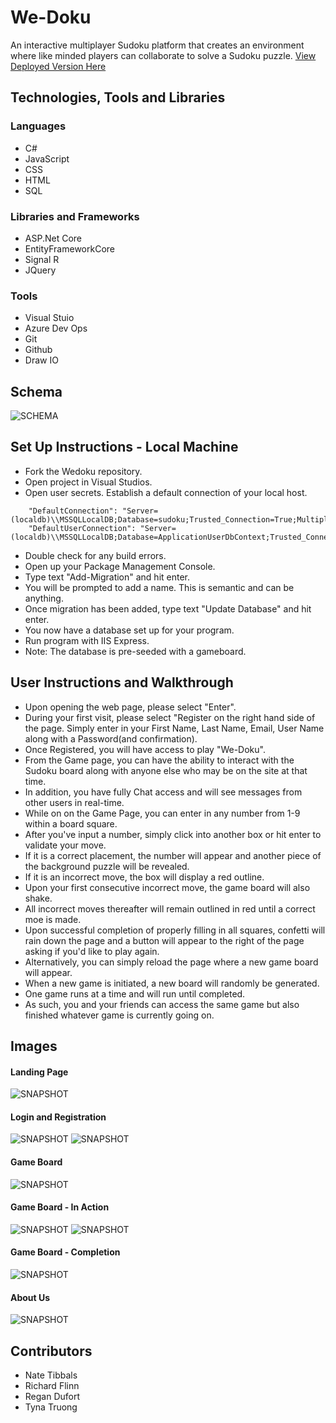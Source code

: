 # We-Doku

An interactive multiplayer Sudoku platform that creates an environment where like minded players can collaborate to solve a Sudoku puzzle. [View Deployed Version Here](https://wedoku.azurewebsites.net/)

## Technologies, Tools and Libraries

### Languages

- C#
- JavaScript
- CSS
- HTML
- SQL


### Libraries and Frameworks

- ASP.Net Core
- EntityFrameworkCore
- Signal R
- JQuery

### Tools

- Visual Stuio
- Azure Dev Ops
- Git
- Github
- Draw IO


## Schema

![SCHEMA](./Assets/WedokuSchema.png)

## Set Up Instructions - Local Machine
- Fork the Wedoku repository.
- Open project in Visual Studios.
- Open user secrets. Establish a default connection of your local host. 
```
    "DefaultConnection": "Server=(localdb)\\MSSQLLocalDB;Database=sudoku;Trusted_Connection=True;MultipleActiveResultSets=True",
    "DefaultUserConnection": "Server=(localdb)\\MSSQLLocalDB;Database=ApplicationUserDbContext;Trusted_Connection=True;MultipleActiveResultSets=true",
```
- Double check for any build errors.
- Open up your Package Management Console.
- Type text "Add-Migration" and hit enter.
- You will be prompted to add a name. This is semantic and can be anything.
- Once migration has been added, type text "Update Database" and hit enter.
- You now have a database set up for your program.
- Run program with IIS Express.
- Note: The database is pre-seeded with a gameboard. 

## User Instructions and Walkthrough
- Upon opening the web page, please select "Enter".
- During your first visit, please select "Register on the right hand side of the page. Simply enter in your First Name, Last Name, Email, User Name along with a Password(and confirmation).
- Once Registered, you will have access to play "We-Doku".
- From the Game page, you can have the ability to interact with the Sudoku board along with anyone else who may be on the site at that time.
- In addition, you have fully Chat access and will see messages from other users in real-time. 
- While on on the Game Page, you can enter in any number from 1-9 within a board square.
- After you've input a number, simply click into another box or hit enter to validate your move.
- If it is a correct placement, the number will appear and another piece of the background puzzle will be revealed.
- If it is an incorrect move, the box will display a red outline.
- Upon your first consecutive incorrect move, the game board will also shake.
- All incorrect moves thereafter will remain outlined in red until a correct moe is made.
- Upon successful completion of properly filling in all squares, confetti will rain down the page and a button will appear to the right of the page asking if you'd like to play again.
- Alternatively, you can simply reload the page where a new game board will appear.
- When a new game is initiated, a new board will randomly be generated.
- One game runs at a time and will run until completed.
- As such, you and your friends can access the same game but also finished whatever game is currently going on.


## Images

#### Landing Page
![SNAPSHOT](./Assets/landing.PNG)

#### Login and Registration 
![SNAPSHOT](./Assets/register.PNG)
![SNAPSHOT](./Assets/login.PNG)

#### Game Board
![SNAPSHOT](./Assets/game.PNG)

#### Game Board - In Action
![SNAPSHOT](./Assets/Inaction.PNG)
![SNAPSHOT](./Assets/Inaction-chat.PNG)

#### Game Board - Completion
![SNAPSHOT](./Assets/win.PNG)

#### About Us 
![SNAPSHOT](./Assets/AboutUs.PNG)

## Contributors

- Nate Tibbals
- Richard Flinn 
- Regan Dufort
- Tyna Truong